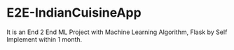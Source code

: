 # E2E-IndianCuisineApp
It is an End 2 End ML Project with Machine Learning Algorithm, Flask by
Self Implement within 1 month.

